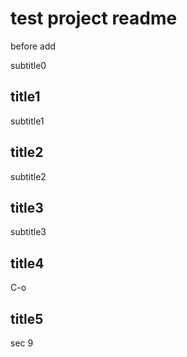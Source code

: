 # test project readme

before add

subtitle0

## title1

subtitle1

## title2

subtitle2

## title3

subtitle3

## title4

C-o

## title5

sec 9